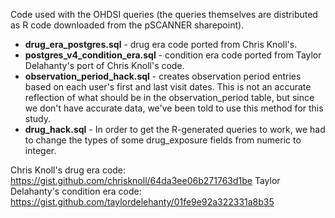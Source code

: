Code used with the OHDSI queries (the queries themselves are distributed as R code downloaded from the pSCANNER sharepoint).

* **drug_era_postgres.sql** - drug era code ported from Chris Knoll's.
* **postgres_v4_condition_era.sql** - condition era code ported from Taylor Delahanty's port of Chris Knoll's code.
* **observation_period_hack.sql** - creates observation period entries based on each user's first and last visit dates.
This is not an accurate reflection of what should be in the observation_period table, but since we don't have
accurate data, we've been told to use this method for this study.
* **drug_hack.sql** - In order to get the R-generated queries to work, we had to change the types of some drug_exposure
fields from numeric to integer.

Chris Knoll's drug era code: https://gist.github.com/chrisknoll/64da3ee06b271763d1be
Taylor Delahanty's condition era code: https://gist.github.com/taylordelehanty/01fe9e92a322331a8b35
